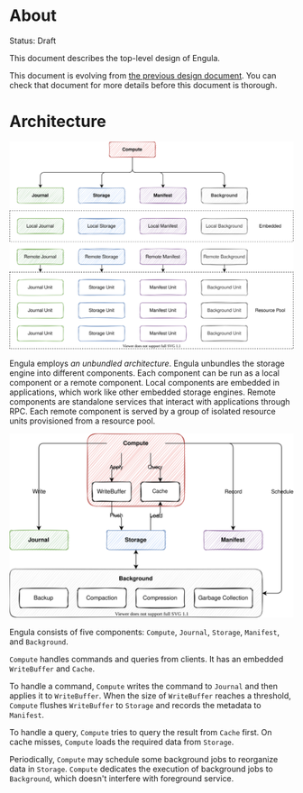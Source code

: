 # About

Status: Draft

This document describes the top-level design of Engula.

This document is evolving from [the previous design document][demo-1-url].
You can check that document for more details before this document is thorough.

[demo-1-url]: https://github.com/engula/engula/blob/demo-1/docs/design.md

# Architecture

![Architecture](images/architecture.drawio.svg)

Engula employs *an unbundled architecture*. Engula unbundles the storage engine into different components. Each component can be run as a local component or a remote component. Local components are embedded in applications, which work like other embedded storage engines. Remote components are standalone services that interact with applications through RPC. Each remote component is served by a group of isolated resource units provisioned from a resource pool.

![Component Interaction](images/component-interaction.drawio.svg)

Engula consists of five components: `Compute`, `Journal`, `Storage`, `Manifest`, and `Background`.

`Compute` handles commands and queries from clients. It has an embedded `WriteBuffer` and `Cache`.

To handle a command, `Compute` writes the command to `Journal` and then applies it to `WriteBuffer`. When the size of `WriteBuffer` reaches a threshold, `Compute` flushes `WriteBuffer` to `Storage` and records the metadata to `Manifest`.

To handle a query, `Compute` tries to query the result from `Cache` first. On cache misses, `Compute` loads the required data from `Storage`.

Periodically, `Compute` may schedule some background jobs to reorganize data in `Storage`. `Compute` dedicates the execution of background jobs to `Background`, which doesn't interfere with foreground service.
